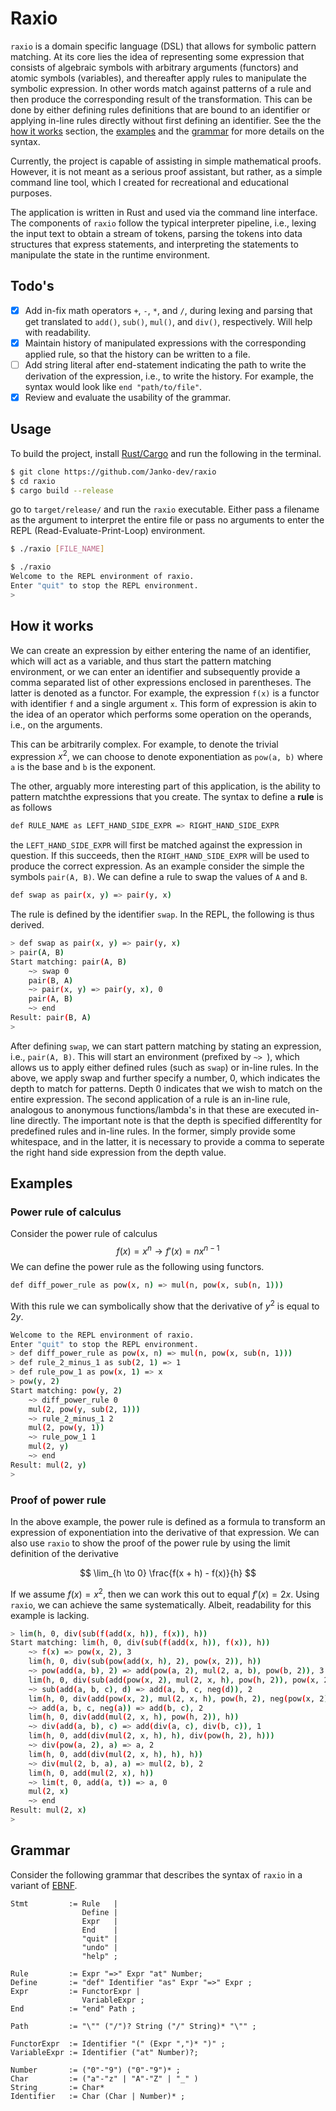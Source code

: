 # Raxio

`raxio` is a domain specific language (DSL) that allows for symbolic pattern matching. At its core lies the idea of representing some expression that consists of algebraic symbols with arbitrary arguments (functors) and atomic symbols (variables), and thereafter apply rules to manipulate the symbolic expression. In other words match against patterns of a rule and then produce the corresponding result of the transformation. This can be done by either defining rules definitions that are bound to an identifier or applying in-line rules directly without first defining an identifier. See the the [how it works](#how-it-works) section, the [examples](#examples) and the [grammar](#grammar) for more details on the syntax.

Currently, the project is capable of assisting in simple mathematical proofs. However, it is not meant as a serious proof assistant, but rather, as a simple command line tool, which I created for recreational and educational purposes.

The application is written in Rust and used via the command line interface. The components of `raxio` follow the typical interpreter pipeline, i.e., lexing the input text to obtain a stream of tokens, parsing the tokens into data structures that express statements, and interpreting the statements to manipulate the state in the runtime environment.

## Todo's
- [x] Add in-fix math operators `+`, `-`, `*`, and `/`, during lexing and parsing that get translated to `add()`, `sub()`, `mul()`, and `div()`, respectively. Will help with readability. 
- [x] Maintain history of manipulated expressions with the corresponding applied rule, so that the history can be written to a file. 
- [ ] Add string literal after end-statement indicating the path to write the derivation of the expression, i.e., to write the history. For example, the syntax would look like `end "path/to/file"`. 
- [x] Review and evaluate the usability of the grammar.

## Usage
To build the project, install [Rust/Cargo](https://www.rust-lang.org/tools/install) and run the following in the terminal. 

```bash
$ git clone https://github.com/Janko-dev/raxio
$ cd raxio
$ cargo build --release 
``` 
go to `target/release/` and run the `raxio` executable. Either pass a filename as the argument to interpret the entire file or pass no arguments to enter the REPL (Read-Evaluate-Print-Loop) environment. 
```bash
$ ./raxio [FILE_NAME] 
```
```bash
$ ./raxio
Welcome to the REPL environment of raxio.
Enter "quit" to stop the REPL environment.
>
```

## How it works

We can create an expression by either entering the name of an identifier, which will act as a variable, and thus start the pattern matching environment, or we can enter an identifier and subsequently provide a comma separated list of other expressions enclosed in parentheses. The latter is denoted as a functor. For example, the expression `f(x)` is a functor with identifier `f` and a single argument `x`. This form of expression is akin to the idea of an operator which performs some operation on the operands, i.e., on the arguments. 

This can be arbitrarily complex. For example, to denote the trivial expression $x^2$, we can choose to denote exponentiation as `pow(a, b)` where `a` is the base and `b` is the exponent. 

The other, arguably more interesting part of this application, is the ability to pattern matchthe expressions that you create. The syntax to define a **rule** is as follows
```bash
def RULE_NAME as LEFT_HAND_SIDE_EXPR => RIGHT_HAND_SIDE_EXPR
```
the `LEFT_HAND_SIDE_EXPR` will first be matched against the expression in question. If this succeeds, then the `RIGHT_HAND_SIDE_EXPR` will be used to produce the correct expression. As an example consider the simple the symbols `pair(A, B)`. We can define a rule to swap the values of `A` and `B`.
```bash
def swap as pair(x, y) => pair(y, x) 
```
The rule is defined by the identifier `swap`. In the REPL, the following is thus derived. 
```bash
> def swap as pair(x, y) => pair(y, x)
> pair(A, B) 
Start matching: pair(A, B)
    ~> swap 0
    pair(B, A)
    ~> pair(x, y) => pair(y, x), 0
    pair(A, B)
    ~> end
Result: pair(B, A)
>
```

After defining `swap`, we can start pattern matching by stating an expression, i.e., `pair(A, B)`. This will start an environment (prefixed by `~> `), which allows us to apply either defined rules (such as `swap`) or in-line rules. In the above, we apply swap and further specify a number, 0, which indicates the depth to match for patterns. Depth 0 indicates that we wish to match on the entire expression. The second application of a rule is an in-line rule, analogous to anonymous functions/lambda's in that these are executed in-line directly. The important note is that the depth is specified differentlty for predefined rules and in-line rules. In the former, simply provide some whitespace, and in the latter, it is necessary to provide a comma to seperate the right hand side expression from the depth value.

## Examples

### Power rule of calculus

Consider the power rule of calculus 
$$f(x) = x^n \rightarrow f'(x) = nx^{n-1}$$
We can define the power rule as the following using functors.
```bash
def diff_power_rule as pow(x, n) => mul(n, pow(x, sub(n, 1)))
```
With this rule we can symbolically show that the derivative of $y^2$ is equal to $2y$.
```bash
Welcome to the REPL environment of raxio.
Enter "quit" to stop the REPL environment.
> def diff_power_rule as pow(x, n) => mul(n, pow(x, sub(n, 1)))
> def rule_2_minus_1 as sub(2, 1) => 1
> def rule_pow_1 as pow(x, 1) => x
> pow(y, 2)
Start matching: pow(y, 2)
    ~> diff_power_rule 0
    mul(2, pow(y, sub(2, 1)))
    ~> rule_2_minus_1 2
    mul(2, pow(y, 1))
    ~> rule_pow_1 1
    mul(2, y)
    ~> end
Result: mul(2, y)
>
```

### Proof of power rule

In the above example, the power rule is defined as a formula to transform an expression of exponentiation into the derivative of that expression. We can also use `raxio` to show the proof of the power rule by using the limit definition of the derivative

$$
    \lim_{h \to 0} \frac{f(x + h) - f(x)}{h}
$$

If we assume $f(x) = x^2$, then we can work this out to equal $f'(x) = 2x$. Using `raxio`, we can achieve the same systematically. Albeit, readability for this example is lacking.  

```bash
> lim(h, 0, div(sub(f(add(x, h)), f(x)), h))
Start matching: lim(h, 0, div(sub(f(add(x, h)), f(x)), h))
    ~> f(x) => pow(x, 2), 3
    lim(h, 0, div(sub(pow(add(x, h), 2), pow(x, 2)), h))
    ~> pow(add(a, b), 2) => add(pow(a, 2), mul(2, a, b), pow(b, 2)), 3 
    lim(h, 0, div(sub(add(pow(x, 2), mul(2, x, h), pow(h, 2)), pow(x, 2)), h))
    ~> sub(add(a, b, c), d) => add(a, b, c, neg(d)), 2
    lim(h, 0, div(add(pow(x, 2), mul(2, x, h), pow(h, 2), neg(pow(x, 2))), h))
    ~> add(a, b, c, neg(a)) => add(b, c), 2
    lim(h, 0, div(add(mul(2, x, h), pow(h, 2)), h))
    ~> div(add(a, b), c) => add(div(a, c), div(b, c)), 1
    lim(h, 0, add(div(mul(2, x, h), h), div(pow(h, 2), h)))
    ~> div(pow(a, 2), a) => a, 2
    lim(h, 0, add(div(mul(2, x, h), h), h))
    ~> div(mul(2, b, a), a) => mul(2, b), 2
    lim(h, 0, add(mul(2, x), h))
    ~> lim(t, 0, add(a, t)) => a, 0
    mul(2, x)
    ~> end
Result: mul(2, x)
>
```

## Grammar
Consider the following grammar that describes the syntax of `raxio` in a variant of [EBNF](https://en.wikipedia.org/wiki/Extended_Backus%E2%80%93Naur_form).

```ebnf
Stmt         := Rule   | 
                Define | 
                Expr   |
                End    |
                "quit" |
                "undo" |
                "help" ; 

Rule         := Expr "=>" Expr "at" Number;
Define       := "def" Identifier "as" Expr "=>" Expr ;
Expr         := FunctorExpr | 
                VariableExpr ;
End          := "end" Path ;

Path         := "\"" ("/")? String ("/" String)* "\"" ;

FunctorExpr  := Identifier "(" (Expr ",")* ")" ;
VariableExpr := Identifier ("at" Number)?;

Number       := ("0"-"9") ("0"-"9")* ;
Char         := ("a"-"z" | "A"-"Z" | "_" )
String       := Char*
Identifier   := Char (Char | Number)* ;
```
